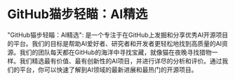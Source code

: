 # GitHub猫步轻瞄：AI精选


"GitHub猫步轻瞄：AI精选": 是一个专注于在GitHub上发掘和分享优秀AI开源项目的平台。我们的目标是帮助AI爱好者、研究者和开发者更轻松地找到高质量的AI资源。我们的团队每天都在GitHub的海洋中寻找宝藏，就像猫在夜晚寻找猎物一样。我们精选最有价值、最有创新性的AI项目，并进行详尽的分析和评价。通过我们的平台，你可以快速了解到AI领域的最新进展和最热门的开源项目。
